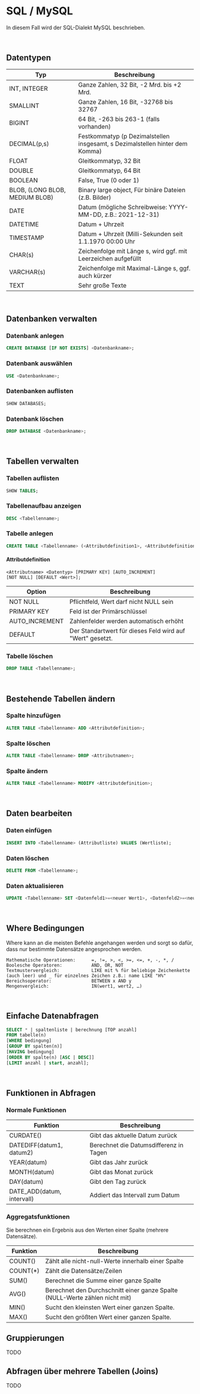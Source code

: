 # SQL / MySQL
In diesem Fall wird der SQL-Dialekt MySQL beschrieben.

<br>

## Datentypen

|Typ|Beschreibung|
|---|------------|
|INT, INTEGER|Ganze Zahlen, 32 Bit, -2 Mrd. bis +2 Mrd.|
|SMALLINT|Ganze Zahlen, 16 Bit, -32768 bis 32767|
|BIGINT|64 Bit, -263 bis 263-1 (falls vorhanden)|
|DECIMAL(p,s)|Festkommatyp (p Dezimalstellen insgesamt, s Dezimalstellen hinter dem Komma)|
|FLOAT|Gleitkommatyp, 32 Bit|
|DOUBLE|Gleitkommatyp, 64 Bit|
|BOOLEAN|False, True (0 oder 1)|
|BLOB, (LONG BLOB, MEDIUM BLOB)|Binary large object, Für binäre Dateien (z.B. Bilder)|
|DATE|Datum (mögliche Schreibweise: YYYY-MM-DD, z.B.: 2021-12-31)|
|DATETIME|Datum + Uhrzeit|
|TIMESTAMP|Datum + Uhrzeit (Milli-Sekunden seit 1.1.1970 00:00 Uhr|
|CHAR(s)|Zeichenfolge mit Länge s, wird ggf. mit Leerzeichen aufgefüllt|
|VARCHAR(s)|Zeichenfolge mit Maximal-Länge s, ggf. auch kürzer|
|TEXT|Sehr große Texte|

<br>

## Datenbanken verwalten
### Datenbank anlegen
```sql
CREATE DATABASE [IF NOT EXISTS] <Datenbankname>;
```

### Datenbank auswählen
```sql
USE <Datenbankname>;
```

### Datenbanken auflisten
```sql
SHOW DATABASES;
```

### Datenbank löschen
```sql
DROP DATABASE <Datenbankname>;
```

<br>

## Tabellen verwalten
### Tabellen auflisten
```sql
SHOW TABLES;
```

### Tabellenaufbau anzeigen
```sql
DESC <Tabellenname>;
```

### Tabelle anlegen
```sql
CREATE TABLE <Tabellenname> (<Attributdefinition1>, <Attributdefinition2>, ...);
```

#### Attributdefinition
    <Attributname> <Datentyp> [PRIMARY KEY] [AUTO_INCREMENT] 
	[NOT NULL] [DEFAULT <Wert>];

|Option|Beschreibung|
|------|------------|
|NOT NULL|Pflichtfeld, Wert darf nicht NULL sein|
|PRIMARY KEY|Feld ist der Primärschlüssel|
|AUTO_INCREMENT|Zahlenfelder werden automatisch erhöht|
|DEFAULT|Der Standartwert für dieses Feld wird auf "Wert" gesetzt.|

### Tabelle löschen
```sql
DROP TABLE <Tabellenname>;
```

<br>

## Bestehende Tabellen ändern
### Spalte hinzufügen
```sql
ALTER TABLE <Tabellenname> ADD <Attributdefinition>;
```

### Spalte löschen
```sql
ALTER TABLE <Tabellenname> DROP <Attributnamen>;
```

### Spalte ändern
```sql
ALTER TABLE <Tabellenname> MODIFY <Attributdefinition>;
```

<br>

## Daten bearbeiten
### Daten einfügen
```sql
INSERT INTO <Tabellenname> (Attributliste) VALUES (Wertliste);
```

### Daten löschen
```sql
DELETE FROM <Tabellenname>;
```

### Daten aktualisieren
```sql
UPDATE <Tabellenname> SET <Datenfeld1>=<neuer Wert1>, <Datenfeld2>=<neuer Wert2>;
```
<br>

## Where Bedingungen
Where kann an die meisten Befehle angehangen werden und sorgt so dafür, dass nur bestimmte Datensätze angesprochen werden.

    Mathematische Operationen:	    =, !=, >, <, >=, <=, +, -, *, /
    Boolesche Operatoren:	        AND, OR, NOT
    Textmustervergleich:	        LIKE mit % für beliebige Zeichenkette (auch leer) und _ für einzelnes Zeichen z.B.: name LIKE "H%"
    Bereichsoperator:	            BETWEEN x AND y
    Mengenvergleich:	            IN(wert1, wert2, …)

<br>

## Einfache Datenabfragen

```sql
SELECT * | spaltenliste | berechnung [TOP anzahl] 
FROM tabelle(n)
[WHERE bedingung]
[GROUP BY spalten(n)]
[HAVING bedingung]
[ORDER BY spalte(n) [ASC | DESC]]
[LIMIT anzahl | start, anzahl];
```

<br>

## Funktionen in Abfragen

### Normale Funktionen
|Funktion|Beschreibung|
|--------|------------|
|CURDATE()|Gibt das aktuelle Datum zurück|
|DATEDIFF(datum1, datum2)|Berechnet die Datumsdifferenz in Tagen|
|YEAR(datum)|Gibt das Jahr zurück|
|MONTH(datum)|Gibt das Monat zurück|
|DAY(datum)|Gibt den Tag zurück|
|DATE_ADD(datum, intervall)|Addiert das Intervall zum Datum|


### Aggregatsfunktionen
Sie berechnen ein Ergebnis aus den Werten einer Spalte (mehrere Datensätze).

|Funktion|Beschreibung|
|--------|------------|
|COUNT(<feld>)|Zählt alle nicht-null-Werte innerhalb einer Spalte|
|COUNT(*)|Zählt die Datensätze/Zeilen|
|SUM(<feld>)|Berechnet die Summe einer ganze Spalte|
|AVG(<feld>)|Berechnet den Durchschnitt einer ganze Spalte (NULL-Werte zählen nicht mit)|
|MIN(<feld>)|Sucht den kleinsten Wert einer ganzen Spalte.|
|MAX(<feld>)|Sucht den größten Wert einer ganzen Spalte.|

## Gruppierungen 
TODO

## Abfragen über mehrere Tabellen (Joins)
TODO